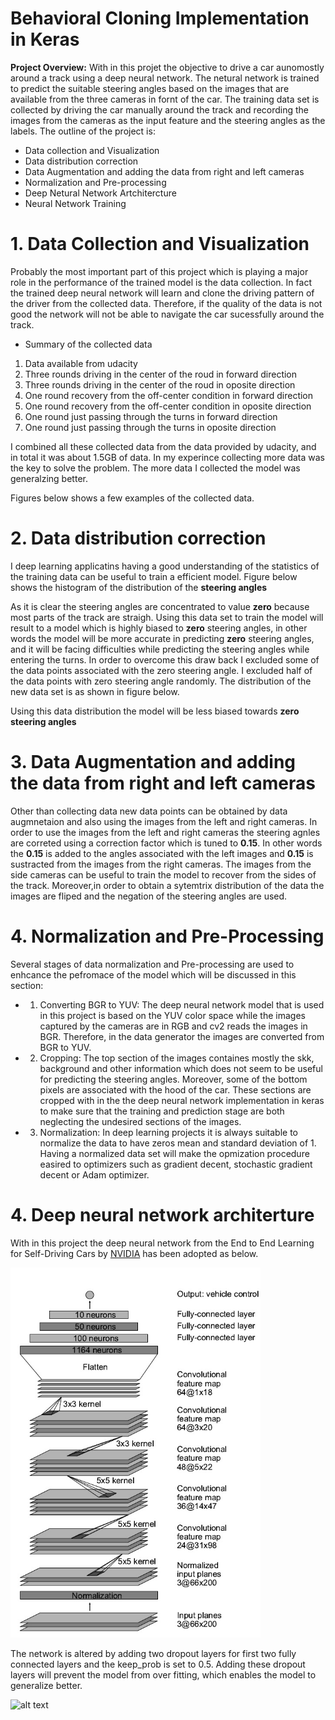 [gif1]: ./Gif/ScreenCaptureProject2.gif
[image1]: ./Figures/NVIDIA.jpg

# Behavioral Cloning Implementation in Keras
**Project Overview:** With in this projet the objective to drive a car aunomostly around a track using a deep neural network. The netural network is trained to predict the suitable steering angles based on the images that are available from the three cameras in fornt of the car. The training data set is collected by driving the car manually around the track and recording the images from the cameras as the input feature and the steering angles as the labels. The outline of the project is:

* Data collection and Visualization
* Data distribution correction
* Data Augmentation and adding the data from right and left cameras
* Normalization and Pre-processing
* Deep Netural Network Artchitercture
* Neural Network Training

# 1. Data Collection and Visualization
Probably the most important part of this project which is playing a major role in the performance of the trained model is the data collection. In fact the trained deep neural network will learn and clone the driving pattern of the driver from the collected data. Therefore, if the quality of the data is not good the network will not be able to navigate the car sucessfully around the track.

* Summary of the collected data
1. Data available from udacity
2. Three rounds driving in the center of the roud in forward direction
3. Three rounds driving in the center of the roud in oposite direction
4. One round recovery from the off-center condition in forward direction
5. One round recovery from the off-center condition in oposite direction
6. One round just passing through the turns in forward direction
7. One round just passing through the turns in oposite direction

I combined all these collected data from the data provided by udacity, and in total it was about 1.5GB of data. In my experince collecting more data was the key to solve the problem. The more data I collected the model was generalzing better.

Figures below shows a few examples of the collected data.

# 2. Data distribution correction
I deep learning applicatins having a good understanding of the statistics of the training data can be useful to train a efficient model. Figure below shows the histogram of the distribution of the **steering angles**

As it is clear the steering angles are concentrated to value **zero** because most parts of the track are straigh. Using this data set to train the model will result to a model which is highly biased to **zero** steering angles, in other words the model will be more accurate in predicting **zero** steering angles, and it will be facing difficulties while predicting the steering angles while entering the turns. In order to overcome this draw back I excluded some of the data points associated with the zero steering angle. I excluded half of the data points with zero steering angle randomly. The distribution of the new data set is as shown in figure below.

Using this data distribution the model will be less biased towards **zero steering angles**

# 3. Data Augmentation and adding the data from right and left cameras
Other than collecting data new data points can be obtained by data augmnetaion and also using the images from the left and right cameras. In order to use the images from the left and right cameras the steering agnles are correted using a correction factor which is tuned to **0.15**. In other words the **0.15** is added to the angles associated with the left images and **0.15** is sustracted from the images from the right cameras. The images from the side cameras can be useful to train the model to recover from the sides of the track. Moreover,in order to obtain a sytemtrix distribution of the data the images are fliped and the negation of the steering angles are used.




# 4. Normalization and Pre-Processing
Several stages of data normalization and Pre-processing are used to enhcance the pefromace of the model which will be discussed in this section:

* 1. Converting BGR to YUV: 
The deep neural network model that is used in this project is based on the YUV color space while the images captured by the  cameras are in RGB and cv2 reads the images in BGR. Therefore, in the data generator the images are converted from BGR to YUV.

* 2. Cropping: 
The top section of the images containes mostly the skk, background and other information which does not seem to be useful for predicting the steering angles. Moreover, some of the bottom pixels are associated with the hood of the car. These sections are cropped with in the the deep neural network implementation in keras to make sure that the training and prediction stage are both neglecting the undesired sections of the images.

* 3. Normalization:
In deep learning projects it is always suitable to normalize the data to have zeros mean and standard deviation of 1. Having a normalized data set will make the opmization procedure easired to optimizers such as gradient decent, stochastic gradient decent or Adam optimizer.

# 4. Deep neural network architerture

With in this project the deep neural network from the End to End Learning for Self-Driving Cars by [NVIDIA](https://images.nvidia.com/content/tegra/automotive/images/2016/solutions/pdf/end-to-end-dl-using-px.pdf) has been adopted as below.

<img src="./Figures/NVIDIA.jpg" width="400">

The network is altered by adding two dropout layers for first two fully connected layers and the keep_prob is set to 0.5. Adding these dropout layers will prevent the model from over fitting, which enables the model to generalize better.

![alt text][gif1]
